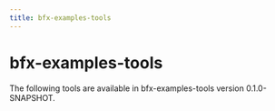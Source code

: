 ```yaml
---
title: bfx-examples-tools
---
```


# bfx-examples-tools

The following tools are available in bfx-examples-tools version 0.1.0-SNAPSHOT.

